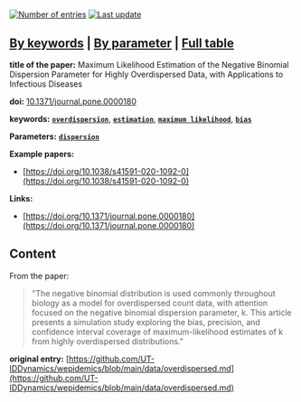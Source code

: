 <!--DO NOT EDIT BY HAND-->
 
#   
 

[![Number of entries](https://img.shields.io/badge/dynamic/json?label=Entries&query=message&url=https%3A%2F%2Fut-iddynamics.github.io%2Fwepidemics%2Finfo%2Fentries.json)](https://github.com/UT-IDDynamics/wepidemics) [![Last update](https://img.shields.io/github/last-commit/UT-IDDynamics/wepidemics)](https://github.com/UT-IDDynamics/wepidemics)

[**By keywords**](../by-keyword.md) \| [**By parameter**](../by-parameter.md) \| [**Full table**](../full-table.md)
---
 
 
**title of the paper:** Maximum Likelihood Estimation of the Negative Binomial Dispersion Parameter for Highly Overdispersed Data, with Applications to Infectious Diseases
 
**doi:** [10.1371/journal.pone.0000180](https://doi.org/10.1371/journal.pone.0000180)
 

**keywords:** [**`overdispersion`**](../by-keyword.md#overdispersion), [**`estimation`**](../by-keyword.md#estimation), [**`maximum likelihood`**](../by-keyword.md#maximum-likelihood), [**`bias`**](../by-keyword.md#bias) 

**Parameters:** [**`dispersion`**](../by-parameter.md#dispersion) 

**Example papers:**
 
 - [https://doi.org/10.1038/s41591-020-1092-0](https://doi.org/10.1038/s41591-020-1092-0) 

**Links:**
 
 - [https://doi.org/10.1371/journal.pone.0000180](https://doi.org/10.1371/journal.pone.0000180) 


## Content



From the paper:

> "The negative binomial distribution is used commonly throughout biology as a model for overdispersed count data, with attention focused on the negative binomial dispersion parameter, k. This article presents a simulation study exploring the bias, precision, and confidence interval coverage of maximum-likelihood estimates of k from highly overdispersed distributions."






 **original entry:**  [https://github.com/UT-IDDynamics/wepidemics/blob/main/data/overdispersed.md](https://github.com/UT-IDDynamics/wepidemics/blob/main/data/overdispersed.md) 
